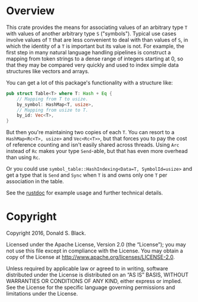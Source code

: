 # Overview

This crate provides the means for associating values of an arbitrary type `T`
with values of another arbitrary type `S` ("symbols"). Typical use cases involve
values of `T` that are less convenient to deal with than values of `S`, in which
the identity of a `T` is important but its value is not. For example, the first
step in many natural language handling pipelines is construct a mapping from
token strings to a dense range of integers starting at 0, so that they may be
compared very quickly and used to index simple data structures like vectors and
arrays.

You can get a lot of this package's functionality with a structure like:

```rust
pub struct Table<T> where T: Hash + Eq {
    // Mapping from T to usize.
    by_symbol: HashMap<T, usize>,
    // Mapping from usize to T.
    by_id: Vec<T>,
}
```

But then you're maintaining two copies of each `T`. You can resort to a
`HashMap<Rc<T>, usize>` and `Vec<Rc<T>>`, but that forces you to pay the cost of
reference counting and isn't easily shared across threads. Using `Arc` instead
of `Rc` makes your type `Send`-able, but that has even more overhead than using
`Rc`.

Or you could use `symbol_table::HashIndexing<Data=T, SymbolId=usize>` and get a
type that is `Send` and `Sync` when `T` is and owns only one `T` per association
in the table.

See the [rustdoc](http://dstu.github.io/symbol-map/index.html) for example usage
and further technical details.

# Copyright

Copyright 2016, Donald S. Black.

Licensed under the Apache License, Version 2.0 (the “License”); you may not use
this file except in compliance with the License. You may obtain a copy of the
License at http://www.apache.org/licenses/LICENSE-2.0.

Unless required by applicable law or agreed to in writing, software distributed
under the License is distributed on an “AS IS” BASIS, WITHOUT WARRANTIES OR
CONDITIONS OF ANY KIND, either express or implied. See the License for the
specific language governing permissions and limitations under the License.
